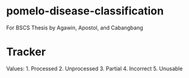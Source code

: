 # pomelo-disease-classification
For BSCS Thesis by Agawin, Apostol, and Cabangbang

# Tracker
Values:
    1. Processed
    2. Unprocessed
    3. Partial
    4. Incorrect
    5. Unusable
